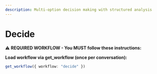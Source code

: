 ```yaml
---
description: Multi-option decision making with structured analysis
---
```


# Decide

⚠️ **REQUIRED WORKFLOW - You MUST follow these instructions:**

**Load workflow via get_workflow (once per conversation):**
```typescript
get_workflow({ workflow: "decide" })
```
